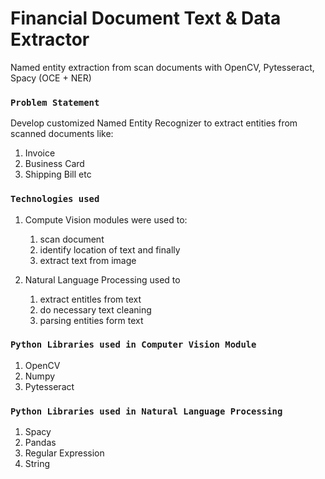 # Financial Document Text & Data Extractor
Named entity extraction from scan documents with OpenCV, Pytesseract, Spacy (OCE + NER)

### `Problem Statement`
Develop customized Named Entity Recognizer to extract entities from scanned documents like:
1. Invoice
2. Business Card
3. Shipping Bill etc

### `Technologies used`
 
 1. Compute Vision modules were used to:
    1. scan document
    2. identify location of text and finally 
    3. extract text from image

 2. Natural Language Processing used to 
    1. extract entitles from text
    2. do necessary text cleaning 
    3. parsing entities form text
    
### `Python Libraries used in Computer Vision Module`

1. OpenCV
2. Numpy
3. Pytesseract

### `Python Libraries used in Natural Language Processing`
1. Spacy
2. Pandas
3. Regular Expression
4. String
